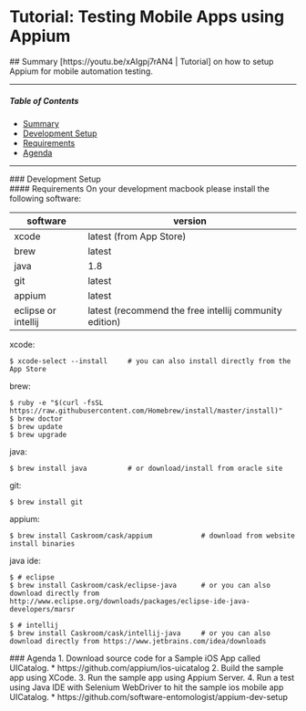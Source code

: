 # Tutorial: Testing Mobile Apps using Appium

<div id='summary' />
## Summary
[https://youtu.be/xAIgpj7rAN4 | Tutorial] on how to setup Appium for mobile automation testing.

----

##### Table of Contents
- [Summary](#summary)
- [Development Setup](#dev-setup)
- [Requirements](#requirements)
- [Agenda](#agenda)

----

<div id='dev-setup' />
### Development Setup

<div id='requirements' />
#### Requirements
On your development macbook please install the following software:

| software | version                 |
| ---      | ---                     |
| xcode    | latest (from App Store) |
| brew     | latest                  |
| java     | 1.8                     |
| git      | latest                  |
| appium   | latest                  |
| eclipse or intellij | latest (recommend the free intellij community edition) |


xcode:
```
$ xcode-select --install     # you can also install directly from the App Store
```

brew:
```
$ ruby -e "$(curl -fsSL https://raw.githubusercontent.com/Homebrew/install/master/install)"
$ brew doctor
$ brew update
$ brew upgrade
```

java:
```
$ brew install java          # or download/install from oracle site
```

git:
```
$ brew install git
```

appium:
```
$ brew install Caskroom/cask/appium            # download from website install binaries
```

java ide:
```
$ # eclipse
$ brew install Caskroom/cask/eclipse-java      # or you can also download directly from http://www.eclipse.org/downloads/packages/eclipse-ide-java-developers/marsr

$ # intellij
$ brew install Caskroom/cask/intellij-java     # or you can also download directly from https://www.jetbrains.com/idea/downloads
```
	
<div id='agenda' />
### Agenda
1. Download source code for a Sample iOS App called UICatalog.
      * https://github.com/appium/ios-uicatalog
2. Build the sample app using XCode.
3. Run the sample app using Appium Server.
4. Run a test using Java IDE with Selenium WebDriver to hit the sample ios mobile app UICatalog.
      * https://github.com/software-entomologist/appium-dev-setup
